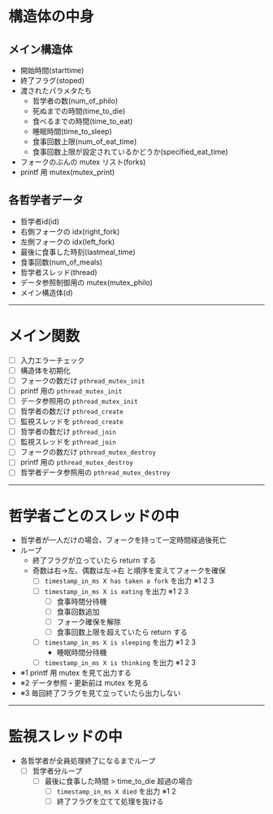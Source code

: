 # 構造体の中身

## メイン構造体
- 開始時間(starttime)
- 終了フラグ(stoped)
- 渡されたパラメタたち  
	- 哲学者の数(num_of_philo)  
	- 死ぬまでの時間(time_to_die)  
	- 食べるまでの時間(time_to_eat)  
	- 睡眠時間(time_to_sleep)  
	- 食事回数上限(num_of_eat_time)  
	- 食事回数上限が設定されているかどうか(specified_eat_time)
- フォークのぶんの mutex リスト(forks)
- printf 用 mutex(mutex_print)

## 各哲学者データ  
- 哲学者id(id)  
- 右側フォークの idx(right_fork)  
- 左側フォークの idx(left_fork)  
- 最後に食事した時刻(lastmeal_time)  
- 食事回数(num_of_meals)  
- 哲学者スレッド(thread)  
- データ参照制御用の mutex(mutex_philo)  
- メイン構造体(d)
 

---

# メイン関数

- [ ] 入力エラーチェック  
- [ ] 構造体を初期化  
- [ ] フォークの数だけ `pthread_mutex_init`  
- [ ] printf 用の `pthread_mutex_init`  
- [ ] データ参照用の `pthread_mutex_init`  
- [ ] 哲学者の数だけ `pthread_create`  
- [ ] 監視スレッドを `pthread_create`  
- [ ] 哲学者の数だけ `pthread_join`  
- [ ] 監視スレッドを `pthread_join`  
- [ ] フォークの数だけ `pthread_mutex_destroy`  
- [ ] printf 用の `pthread_mutex_destroy`  
- [ ] 哲学者データ参照用の `pthread_mutex_destroy`

---

# 哲学者ごとのスレッドの中

- 哲学者が一人だけの場合、フォークを持って一定時間経過後死亡
- ループ  
	- 終了フラグが立っていたら return する  
	- 奇数は右→左、偶数は左→右 と順序を変えてフォークを確保  
		- [ ] `timestamp_in_ms X has taken a fork` を出力 ※1 2 3  
		- [ ] `timestamp_in_ms X is eating` を出力 ※1 2 3  
			- [ ] 食事時間分待機  
			- [ ] 食事回数追加  
			- [ ] フォーク確保を解除  
			- [ ] 食事回数上限を超えていたら return する  
		- [ ] `timestamp_in_ms X is sleeping` を出力 ※1 2 3  
			- 睡眠時間分待機  
		- [ ] `timestamp_in_ms X is thinking` を出力 ※1 2 3  
- ※1 printf 用 mutex を見て出力する  
- ※2 データ参照・更新前は mutex を見る  
- ※3 毎回終了フラグを見て立っていたら出力しない  

---

# 監視スレッドの中

- 各哲学者が全員処理終了になるまでループ  
	- [ ] 哲学者分ループ  
		- [ ] 最後に食事した時間 > time_to_die 超過の場合  
			- [ ] `timestamp_in_ms X died` を出力 ※1 2  
			- [ ] 終了フラグを立てて処理を抜ける
